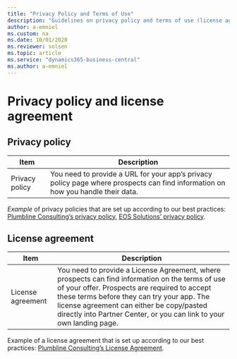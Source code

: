 ```yaml
---
title: "Privacy Policy and Terms of Use"
description: "Guidelines on privacy policy and terms of use (license agreement) links"
author: a-emniel
ms.custom: na
ms.date: 10/01/2020
ms.reviewer: solsen
ms.topic: article
ms.service: "dynamics365-business-central"
ms.author: a-emniel
---
```

# Privacy policy and license agreement
## Privacy policy
| Item | Description |
|-------------|--------------|
Privacy policy |You need to provide a URL for your app’s privacy policy page where prospects can find information on how you handle their data.	|

*Example* of privacy policies that are set up according to our best practices: [Plumbline Consulting’s privacy policy](https://progressussoftware.com/privacy-policy/), [EOS Solutions’ privacy policy](https://www.eos-solutions.it/en/privacy.html). 

## License agreement 

| Item | Description |
|-------------|--------------|
License agreement| You need to provide a License Agreement, where prospects can find information on the terms of use of your offer. Prospects are required to accept these terms before they can try your app. The license agreement can either be copy/pasted directly into Partner Center, or you can link to your own landing page.|
  
 
 Example of a license agreement that is set up according to our best practices: [Plumbline Consulting’s License Agreement](https://progressussoftware.com/user-agreement/).